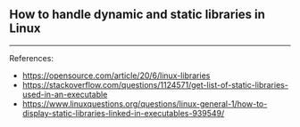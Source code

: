 ## How to handle dynamic and static libraries in Linux

---

References:
- https://opensource.com/article/20/6/linux-libraries
- https://stackoverflow.com/questions/1124571/get-list-of-static-libraries-used-in-an-executable
- https://www.linuxquestions.org/questions/linux-general-1/how-to-display-static-libraries-linked-in-executables-939549/
